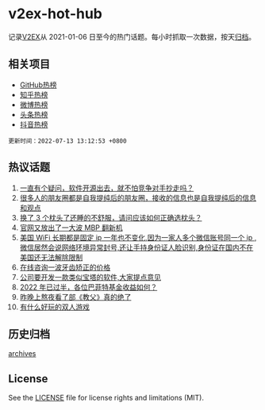# v2ex-hot-hub

 记录[V2EX](https://www.v2ex.com/)从 2021-01-06 日至今的热门话题。每小时抓取一次数据，按天[归档](archives)。
 
 ## 相关项目

- [GitHub热榜](https://github.com/snaildev/github-hot-hub)
- [知乎热榜](https://github.com/snaildev/zhihu-hot-hub)
- [微博热榜](https://github.com/snaildev/weibo-hot-hub)
- [头条热榜](https://github.com/snaildev/toutiao-hot-hub)
- [抖音热榜](https://github.com/snaildev/douyin-hot-hub)


 `更新时间：2022-07-13 13:12:53 +0800`

## 热议话题

1. [一直有个疑问，软件开源出去，就不怕竞争对手抄走吗？](https://www.v2ex.com/t/865805)
1. [很多人的朋友圈都是自我提纯后的朋友圈，接收的信息也是自我提纯后的信息和观点](https://www.v2ex.com/t/865728)
1. [换了 3 个枕头了还睡的不舒服，请问应该如何正确选枕头？](https://www.v2ex.com/t/865815)
1. [官网又放出了一大波 MBP 翻新机](https://www.v2ex.com/t/865740)
1. [美国 WiFi 长期都是固定 ip 一年也不变化,因为一家人多个微信账号同一个 ip ,微信居然会说网络环境异常封号,还让手持身份证人脸识别,身份证在国内不在美国还无法解除限制](https://www.v2ex.com/t/865807)
1. [在线咨询一波牙齿矫正的价格](https://www.v2ex.com/t/865656)
1. [公司要开发一款类似宝塔的软件,大家提点意见](https://www.v2ex.com/t/865761)
1. [2022 年已过半，各位巴菲特基金收益如何？](https://www.v2ex.com/t/865664)
1. [昨晚上熬夜看了部《教父》真的绝了](https://www.v2ex.com/t/865821)
1. [有什么好玩的双人游戏](https://www.v2ex.com/t/865694)

## 历史归档

[archives](archives)

## License

See the [LICENSE](LICENSE) file for license rights and limitations (MIT).
